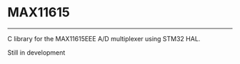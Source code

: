 # MAX11615

---

C library for the MAX11615EEE A/D multiplexer using STM32 HAL.

Still in development
